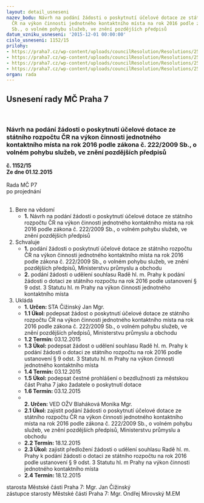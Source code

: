 ```yaml
---
layout: detail_usneseni
nazev_bodu: Návrh na podání žádosti o poskytnutí účelové dotace ze státního rozpočtu
  ČR na výkon činnosti jednotného kontaktního místa na rok 2016 podle zákona č. 222/2009
  Sb., o volném pohybu služeb, ve znění pozdějších předpisů
datum_vzniku_usneseni: '2015-12-01 00:00:00'
cislo_usneseni: 1152/15
prilohy:
- https://praha7.cz/wp-content/uploads/councilResolution/Resolutions/25697/77-15-dotace_zadost_mpo_2016.doc
- https://praha7.cz/wp-content/uploads/councilResolution/Resolutions/25697/77-15-dotace_zadost_rhmp_2016.doc
- https://praha7.cz/wp-content/uploads/councilResolution/Resolutions/25697/77-15-bezdlu%c5%benost_2016.doc
- https://praha7.cz/wp-content/uploads/councilResolution/Resolutions/25697/77-15-D%c5%afvodov%c3%a1_zpr%c3%a1va_%c4%8d.4_-_1299.doc
organ: rada
---
```

<div id="ucUsn_pList" class="usn">
	<span><h2>Usnesení rady MČ Praha 7 </h2>
<br></span><div class="standBody">
<span><h3>Návrh na podání žádosti o poskytnutí účelové dotace ze státního rozpočtu ČR na výkon činnosti jednotného kontaktního místa na rok 2016 podle zákona č. 222/2009 Sb., o volném pohybu služeb, ve znění pozdějších předpisů</h3></span><div class="center">
		<strong>č. 1152/15</strong><br>
	</div>
<div class="center">
		<strong>Ze dne 01.12.2015</strong><br><br>
	</div>Rada MČ P7<br> po projednání<br><br><ol>
<li>Bere na vědomí<ul><li>
<strong>1.</strong> Návrh na podání žádosti o poskytnutí účelové dotace ze státního rozpočtu ČR na výkon činnosti jednotného kontaktního místa na rok 2016 podle zákona č. 222/2009 Sb., o volném pohybu služeb, ve znění pozdějších předpisů</li></ul>
</li>
<li>Schvaluje<ul>
<li>
<strong>1.</strong> podání žádosti o poskytnutí účelové dotace ze státního rozpočtu ČR na výkon činnosti jednotného kontaktního místa na rok 2016 podle zákona č. 222/2009 Sb., o volném pohybu služeb, ve znění pozdějších předpisů, Ministerstvu průmyslu a obchodu</li>
<li>
<strong>2.</strong> podání žádosti o udělení souhlasu Radě hl. m. Prahy k podání žádosti o dotaci ze státního rozpočtu na rok 2016 podle ustanovení § 9 odst. 3 Statutu hl. m Prahy na výkon činnosti jednotného kontaktního místa</li>
</ul>
</li>
<li>Ukládá<ul>
<li>
<strong>1. Určen: </strong>STA Čižinský Jan Mgr.</li>
<li>
<strong>1.1 Úkol: </strong>podepsat žádost o poskytnutí účelové dotace ze státního rozpočtu ČR na výkon činnosti jednotného kontaktního místa na rok 2016 podle zákona č. 222/2009 Sb., o volném pohybu služeb, ve znění pozdějších předpisů, Ministerstvu průmyslu a obchodu </li>
<li>
<strong>1.2 Termín: </strong>03.12.2015</li>
<li>
<strong>1.3 Úkol: </strong>podepsat žádost o udělení souhlasu Radě hl. m. Prahy k podání žádosti o dotaci ze státního rozpočtu na rok 2016 podle ustanovení § 9 odst. 3 Statutu hl. m Prahy na výkon činnosti jednotného kontaktního místa</li>
<li>
<strong>1.4 Termín: </strong>03.12.2015</li>
<li>
<strong>1.5 Úkol: </strong>podepsat čestné prohlášení o bezdlužnosti za městskou část Praha 7 jako žadatele o poskytnutí dotace     </li>
<li>
<strong>1.6 Termín: </strong>03.12.2015</li>
<li>
<strong><br>2. Určen: </strong>VED OŽV Blaháková Monika Mgr.</li>
<li>
<strong>2.1 Úkol: </strong>zajistit podání žádosti o poskytnutí účelové dotace ze státního rozpočtu ČR na výkon činnosti jednotného kontaktního místa na rok 2016 podle zákona č. 222/2009 Sb., o volném pohybu služeb, ve znění pozdějších předpisů, Ministerstvu průmyslu a obchodu </li>
<li>
<strong>2.2 Termín: </strong>18.12.2015</li>
<li>
<strong>2.3 Úkol: </strong>zajistit předložení žádosti o udělení souhlasu Radě hl. m. Prahy k podání žádosti o dotaci ze státního rozpočtu na rok 2016 podle ustanovení § 9 odst. 3 Statutu hl. m Prahy na výkon činnosti jednotného kontaktního místa </li>
<li>
<strong>2.4 Termín: </strong>18.12.2015</li>
</ul>
</li>
</ol>starosta Městské části Praha 7: Mgr. Jan Čižinský<br>zástupce starosty Městské části Praha 7: Mgr. Ondřej Mirovský M.EM 
</div>
</div>